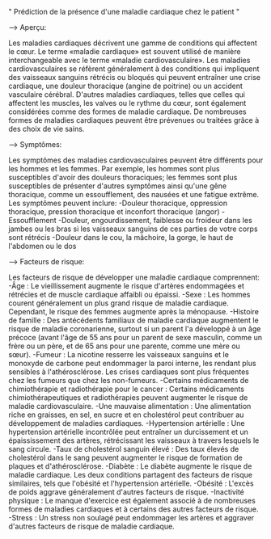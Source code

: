 " Prédiction de la présence d'une maladie cardiaque chez le patient "

--> Aperçu:

Les maladies cardiaques décrivent une gamme de conditions qui affectent le cœur.
Le terme «maladie cardiaque» est souvent utilisé de manière interchangeable avec le terme «maladie cardiovasculaire». Les maladies cardiovasculaires se réfèrent généralement à des conditions qui impliquent des vaisseaux sanguins rétrécis ou bloqués qui peuvent entraîner une crise cardiaque, une douleur thoracique (angine de poitrine) ou un accident vasculaire cérébral. D'autres maladies cardiaques, telles que celles qui affectent les muscles, les valves ou le rythme du cœur, sont également considérées comme des formes de maladie cardiaque.
De nombreuses formes de maladies cardiaques peuvent être prévenues ou traitées grâce à des choix de vie sains.

--> Symptômes:

Les symptômes des maladies cardiovasculaires peuvent être différents pour les hommes et les femmes. Par exemple, les hommes sont plus susceptibles d'avoir des douleurs thoraciques; les femmes sont plus susceptibles de présenter d'autres symptômes ainsi qu'une gêne thoracique, comme un essoufflement, des nausées et une fatigue extrême.
Les symptômes peuvent inclure:
-Douleur thoracique, oppression thoracique, pression thoracique et inconfort thoracique (angor)
-Essoufflement
-Douleur, engourdissement, faiblesse ou froideur dans les jambes ou les bras si les vaisseaux sanguins de ces parties de votre corps sont rétrécis
-Douleur dans le cou, la mâchoire, la gorge, le haut de l'abdomen ou le dos

--> Facteurs de risque:

Les facteurs de risque de développer une maladie cardiaque comprennent:
-Âge : Le vieillissement augmente le risque d'artères endommagées et rétrécies et de muscle cardiaque affaibli ou épaissi.
-Sexe : Les hommes courent généralement un plus grand risque de maladie cardiaque. Cependant, le risque des femmes augmente après la ménopause.
-Histoire de famille : Des antécédents familiaux de maladie cardiaque augmentent le risque de maladie coronarienne, surtout si un parent l'a développé à un âge précoce (avant l'âge de 55 ans pour un parent de sexe masculin, comme un frère ou un père, et de 65 ans pour une parente, comme une mère ou sœur).
-Fumeur : La nicotine resserre les vaisseaux sanguins et le monoxyde de carbone peut endommager la paroi interne, les rendant plus sensibles à l'athérosclérose. Les crises cardiaques sont plus fréquentes chez les fumeurs que chez les non-fumeurs.
-Certains médicaments de chimiothérapie et radiothérapie pour le cancer : Certains médicaments chimiothérapeutiques et radiothérapies peuvent augmenter le risque de maladie cardiovasculaire.
-Une mauvaise alimentation : Une alimentation riche en graisses, en sel, en sucre et en cholestérol peut contribuer au développement de maladies cardiaques.
-Hypertension artérielle : Une hypertension artérielle incontrôlée peut entraîner un durcissement et un épaississement des artères, rétrécissant les vaisseaux à travers lesquels le sang circule.
-Taux de cholestérol sanguin élevé : Des taux élevés de cholestérol dans le sang peuvent augmenter le risque de formation de plaques et d'athérosclérose.
-Diabète : Le diabète augmente le risque de maladie cardiaque. Les deux conditions partagent des facteurs de risque similaires, tels que l'obésité et l'hypertension artérielle.
-Obésité : L'excès de poids aggrave généralement d'autres facteurs de risque.
-Inactivité physique : Le manque d'exercice est également associé à de nombreuses formes de maladies cardiaques et à certains des autres facteurs de risque.
-Stress : Un stress non soulagé peut endommager les artères et aggraver d'autres facteurs de risque de maladie cardiaque.
